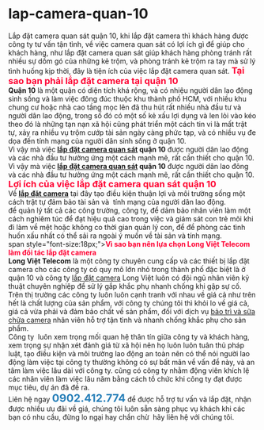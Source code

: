 # lap-camera-quan-10
Lắp đặt camera quan sát quận 10, khi lắp đặt camera thì khách hàng được công ty tư vấn tận tình, về việc camera quan sát có lợi ích gì để giúp cho khách hàng, như lắp đặt camera quan sát giúp khách hàng phòng tránh rất nhiều sự dồm gó của những kẻ trộm, và phòng tránh kẻ trộm ra tay mà sử lý tình huống kịp thời, đây là tiện ích của việc lắp đặt camera quan sát.
<span style="font-size:18px;"><span style="color:rgb(255, 0, 51);"><strong>Tại sao bạn phải lắp đặt camera tại quận 10</strong></span></span><br />
<strong>Quận 10</strong> là một quận có diện tích khá rộng, và có nhiệu người dân lao động sinh sống và làm việc đông đúc thuộc khu thành phố HCM, với nhiều khu chung cư hoặc nhà cao tầng mọc lên đã thu hút rất nhiều nhà đầu tư và người dân lao động, trong số đó có một số kẻ xấu lợi dụng và len lỏi vào kéo theo đó là những tạn nạn xã hội cũng phát triển một cách tin vi là mất trật tự, xảy ra nhiều vụ trộm cướp tài sản ngày càng phức tạp, và có nhiều vụ đe dọa đến tính mạng của người dân sinh sống ở quận 10.<br />
Vì vậy mà việc<strong> <a href="https://longviettelecom.com.vn/news/tin-san-pham/lap-dat-camera-quan-sat-tron-goi-20.html">lắp đặt camera quan sát</a> quận 10</strong> được người dân lao động và các nhà đầu tư hưởng ứng một cách mạnh mẽ, rất cần thiết cho quận 10.
Vì vậy mà việc<strong> <a href="https://longviettelecom.com.vn/news/tin-san-pham/lap-dat-camera-quan-sat-tron-goi-20.html">lắp đặt camera quan sát</a> quận 10</strong> được người dân lao đông và các nhà đầu tư hưởng ứng một cách mạnh mẽ, rất cần thiết cho quận 10.
<span style="font-size:18px;"><span style="color:rgb(255, 0, 51);"><strong>Lợi ích của việc lắp đặt camera quan sát quận 10</strong></span></span><br />
<span style="color:null;">Về <a href="https://longviettelecom.com.vn/news/tin-san-pham/lap-dat-camera-quan-sat-tron-goi-20.html"><strong>lắp đặt camera</strong></a> tại đây tạo điều kiện thuận lợi và môi trường sống một cách trật tự đảm bảo tài sản và&nbsp; tính mạng của người dân lao động.</span><br />
để quản lý tất cả các công trường, công ty, để dảm bảo nhân viên làm một cách nghiêm túc để đạt hiệu quả cao trong việc và giám sát con trẻ mõi khi đi làm về mệt hoặc không co thời gian quản lý con, để đề phòng các tình huốn xấu nhất có thể sải ra ngoài ý muốn về tài sản và tính mạng.<br />
span style="font-size:18px;"><span style="color:rgb(255, 0, 51);"><strong>Vì sao bạn nên lựa chọn Long Việt Telecom làm đối tác lắp đặt camera</strong></span></span><br />
<strong>Long Việt Telecom</strong> là một công ty chuyên cung cấp và các thiết bị lắp đặt camera cho các công ty có quy mô lớn nhỏ trong thành phố đặc biệt là ở quận 10 và công ty <a href="https://longviettelecom.com.vn/news/tin-san-pham/lap-dat-camera-quan-sat-tron-goi-20.html">lắp đặt camera</a> Long Việt luôn có đội ngũ nhân viên kỹ thuật chuyên nghiệp để sử lý gắp khắc phụ nhanh chống khi gập sự cố.<br />
Trên thị trường các công ty luôn luôn cạnh tranh với nhau về giá cả như trên hết là chất lượng của sản phẩm, với công ty chúng tôi thì khỏi lo về giá cả, giá cả vừa phải và đảm bảo chất về sản phẩm, đối với dịch vụ <a href="https://www.longviettelecom.com.vn/news/tin-khuyen-mai/dich-vu-bao-tri-va-sua-chua-camera-giam-sat-10.html">bảo trì và sữa chữa camera</a> nhân viên hỗ trợ tận tình và nhanh chống khắc phụ cho sản phẩm.<br />
Công ty&nbsp; luôn xem trọng mối quan hệ thân tín giữa công ty và khách hàng, xem trọng sự nhận xét đánh giá từ xã hội nên họ luôn luôn tuân thủ pháp luật, tạo điều kiện và môi trường lao động an toàn nên có thể nói người lao động làm việc tại công ty thường không có sự bất mãn về vấn đề này, và an tâm làm việc lâu dài với công ty. cũng có công ty nhằm động viên khích lệ các nhân viên làm việc lâu năm bằng cách tồ chức khi công ty đạt được mục tiêu, dự án đã đề ra.<br />
Liên hệ ngay <span style="font-size:22px;"><span style="color:rgb(41, 128, 185);"><strong>0902.412.774</strong></span></span> để được hỗ trợ tư vấn và lắp đặt, nhận được nhiều ưu đãi về giá, chúng tôi luôn sẵn sàng phục vụ khách khi các bạn có nhu cầu, đừng lo ngại hay chần chừ &nbsp;hãy liên hệ với chúng tôi.
